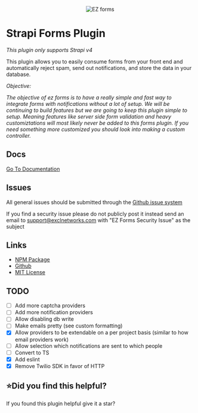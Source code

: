 
<p align="center">
  <img src="https://user-images.githubusercontent.com/25715982/152631378-2964a94b-bc53-435f-9812-c2880e497cb3.png" alt="EZ forms"/>
</p>

# Strapi Forms Plugin

_This plugin only supports Strapi v4_

This plugin allows you to easily consume forms from your front end and automatically reject spam, send out
notifications, and store the data in your database.


_Objective:_

_The objective of ez forms is to have a really simple and fast way to integrate forms with notifications without a lot of setup.  We will be continuing to build features but we are going to keep this plugin simple to setup. Meaning features like server side form validation and heavy customiztations will most likely never be added to this forms plugin. If you need something more customized you should look into making a custom controller._

## Docs

[Go To Documentation](ezforms.excl.dev)


## Issues

All general issues should be submitted through the [Github issue system](https://github.com/excl-networks/strapi-plugin-ezforms/issues)

If you find a security issue please do not publicly post it instead send an email to support@exclnetworks.com with "EZ Forms Security Issue" as the subject

## Links

 - [NPM Package](https://www.npmjs.com/package/strapi-plugin-ezforms)
 - [Github](https://github.com/excl-networks/strapi-plugin-ezforms)
 - [MIT License](LICENSE.md)

## TODO

 - [ ] Add more captcha providers
 - [ ] Add more notification providers
 - [ ] Allow disabling db write
 - [ ] Make emails pretty (see custom formatting)
 - [x] Allow providers to be extendable on a per project basis (similar to how email providers work)
 - [ ] Allow selection which notifications are sent to which people
 - [ ] Convert to TS
 - [x] Add eslint
 - [x] Remove Twilio SDK in favor of HTTP

## ⭐️Did you find this helpful?
If you found this plugin helpful give it a star?
